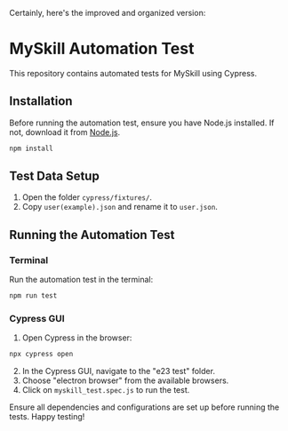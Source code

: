 Certainly, here's the improved and organized version:

# MySkill Automation Test

This repository contains automated tests for MySkill using Cypress.

## Installation

Before running the automation test, ensure you have Node.js installed. If not, download it from [Node.js](https://nodejs.org/).

```bash
npm install
```

## Test Data Setup

1. Open the folder `cypress/fixtures/`.
2. Copy `user(example).json` and rename it to `user.json`.

## Running the Automation Test

### Terminal

Run the automation test in the terminal:

```bash
npm run test
```

### Cypress GUI

1. Open Cypress in the browser:

```bash
npx cypress open
```

2. In the Cypress GUI, navigate to the "e23 test" folder.
3. Choose "electron browser" from the available browsers.
4. Click on `myskill_test.spec.js` to run the test.

Ensure all dependencies and configurations are set up before running the tests. Happy testing!